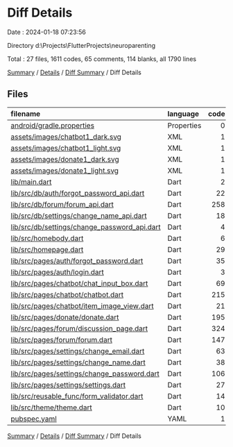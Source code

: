 # Diff Details

Date : 2024-01-18 07:23:56

Directory d:\\Projects\\FlutterProjects\\neuroparenting

Total : 27 files,  1611 codes, 65 comments, 114 blanks, all 1790 lines

[Summary](results.md) / [Details](details.md) / [Diff Summary](diff.md) / Diff Details

## Files
| filename | language | code | comment | blank | total |
| :--- | :--- | ---: | ---: | ---: | ---: |
| [android/gradle.properties](/android/gradle.properties) | Properties | 0 | 0 | 1 | 1 |
| [assets/images/chatbot1_dark.svg](/assets/images/chatbot1_dark.svg) | XML | 1 | 0 | 0 | 1 |
| [assets/images/chatbot1_light.svg](/assets/images/chatbot1_light.svg) | XML | 1 | 0 | 0 | 1 |
| [assets/images/donate1_dark.svg](/assets/images/donate1_dark.svg) | XML | 1 | 0 | 0 | 1 |
| [assets/images/donate1_light.svg](/assets/images/donate1_light.svg) | XML | 1 | 0 | 0 | 1 |
| [lib/main.dart](/lib/main.dart) | Dart | 2 | 0 | 0 | 2 |
| [lib/src/db/auth/forgot_password_api.dart](/lib/src/db/auth/forgot_password_api.dart) | Dart | 22 | 0 | 1 | 23 |
| [lib/src/db/forum/forum_api.dart](/lib/src/db/forum/forum_api.dart) | Dart | 258 | 15 | 32 | 305 |
| [lib/src/db/settings/change_name_api.dart](/lib/src/db/settings/change_name_api.dart) | Dart | 18 | 0 | 4 | 22 |
| [lib/src/db/settings/change_password_api.dart](/lib/src/db/settings/change_password_api.dart) | Dart | 4 | 1 | 2 | 7 |
| [lib/src/homebody.dart](/lib/src/homebody.dart) | Dart | 6 | 0 | 0 | 6 |
| [lib/src/homepage.dart](/lib/src/homepage.dart) | Dart | 29 | 2 | 3 | 34 |
| [lib/src/pages/auth/forgot_password.dart](/lib/src/pages/auth/forgot_password.dart) | Dart | 35 | 5 | 1 | 41 |
| [lib/src/pages/auth/login.dart](/lib/src/pages/auth/login.dart) | Dart | 3 | 0 | 0 | 3 |
| [lib/src/pages/chatbot/chat_input_box.dart](/lib/src/pages/chatbot/chat_input_box.dart) | Dart | 69 | 0 | 6 | 75 |
| [lib/src/pages/chatbot/chatbot.dart](/lib/src/pages/chatbot/chatbot.dart) | Dart | 215 | 9 | 15 | 239 |
| [lib/src/pages/chatbot/item_image_view.dart](/lib/src/pages/chatbot/item_image_view.dart) | Dart | 21 | 0 | 4 | 25 |
| [lib/src/pages/donate/donate.dart](/lib/src/pages/donate/donate.dart) | Dart | 195 | 27 | 8 | 230 |
| [lib/src/pages/forum/discussion_page.dart](/lib/src/pages/forum/discussion_page.dart) | Dart | 324 | 4 | 15 | 343 |
| [lib/src/pages/forum/forum.dart](/lib/src/pages/forum/forum.dart) | Dart | 147 | 1 | 10 | 158 |
| [lib/src/pages/settings/change_email.dart](/lib/src/pages/settings/change_email.dart) | Dart | 63 | 0 | 0 | 63 |
| [lib/src/pages/settings/change_name.dart](/lib/src/pages/settings/change_name.dart) | Dart | 38 | 0 | 2 | 40 |
| [lib/src/pages/settings/change_password.dart](/lib/src/pages/settings/change_password.dart) | Dart | 106 | 0 | 1 | 107 |
| [lib/src/pages/settings/settings.dart](/lib/src/pages/settings/settings.dart) | Dart | 27 | 0 | 5 | 32 |
| [lib/src/reusable_func/form_validator.dart](/lib/src/reusable_func/form_validator.dart) | Dart | 14 | 0 | 2 | 16 |
| [lib/src/theme/theme.dart](/lib/src/theme/theme.dart) | Dart | 10 | 0 | 0 | 10 |
| [pubspec.yaml](/pubspec.yaml) | YAML | 1 | 1 | 2 | 4 |

[Summary](results.md) / [Details](details.md) / [Diff Summary](diff.md) / Diff Details